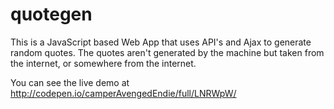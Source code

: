 # quotegen
This is a JavaScript based Web App that uses API's and Ajax to generate random quotes. The quotes aren't generated by the machine 
but taken from the internet, or somewhere from the internet.

You can see the live demo at <http://codepen.io/camperAvengedEndie/full/LNRWpW/>
